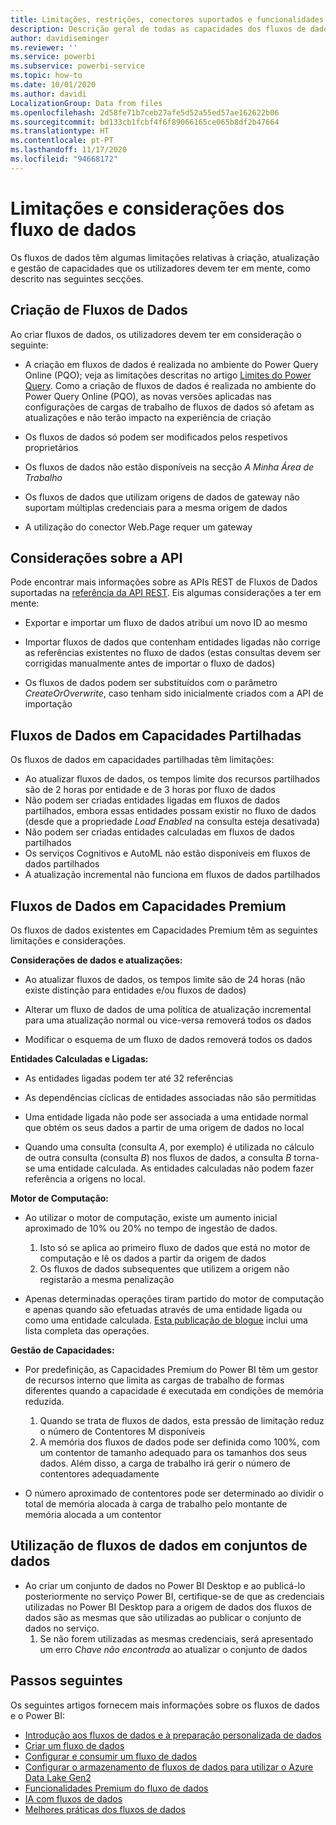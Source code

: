 ```yaml
---
title: Limitações, restrições, conectores suportados e funcionalidades dos fluxos de dados
description: Descrição geral de todas as capacidades dos fluxos de dados
author: davidiseminger
ms.reviewer: ''
ms.service: powerbi
ms.subservice: powerbi-service
ms.topic: how-to
ms.date: 10/01/2020
ms.author: davidi
LocalizationGroup: Data from files
ms.openlocfilehash: 2d58fe71b7ceb27afe5d52a55ed57ae162622b06
ms.sourcegitcommit: bd133cb1fcbf4f6f89066165ce065b8df2b47664
ms.translationtype: HT
ms.contentlocale: pt-PT
ms.lasthandoff: 11/17/2020
ms.locfileid: "94668172"
---
```

# <a name="dataflows-limitations-and-considerations"></a>Limitações e considerações dos fluxo de dados

Os fluxos de dados têm algumas limitações relativas à criação, atualização e gestão de capacidades que os utilizadores devem ter em mente, como descrito nas seguintes secções.

## <a name="dataflow-authoring"></a>Criação de Fluxos de Dados

Ao criar fluxos de dados, os utilizadores devem ter em consideração o seguinte:

* A criação em fluxos de dados é realizada no ambiente do Power Query Online (PQO); veja as limitações descritas no artigo [Limites do Power Query](/power-query/power-query-online-limits).
Como a criação de fluxos de dados é realizada no ambiente do Power Query Online (PQO), as novas versões aplicadas nas configurações de cargas de trabalho de fluxos de dados só afetam as atualizações e não terão impacto na experiência de criação

* Os fluxos de dados só podem ser modificados pelos respetivos proprietários

* Os fluxos de dados não estão disponíveis na secção *A Minha Área de Trabalho*

* Os fluxos de dados que utilizam origens de dados de gateway não suportam múltiplas credenciais para a mesma origem de dados

* A utilização do conector Web.Page requer um gateway

## <a name="api-considerations"></a>Considerações sobre a API

Pode encontrar mais informações sobre as APIs REST de Fluxos de Dados suportadas na [referência da API REST](/rest/api/power-bi/dataflows). Eis algumas considerações a ter em mente:

* Exportar e importar um fluxo de dados atribui um novo ID ao mesmo

* Importar fluxos de dados que contenham entidades ligadas não corrige as referências existentes no fluxo de dados (estas consultas devem ser corrigidas manualmente antes de importar o fluxo de dados)

* Os fluxos de dados podem ser substituídos com o parâmetro *CreateOrOverwrite*, caso tenham sido inicialmente criados com a API de importação

## <a name="dataflows-in-shared"></a>Fluxos de Dados em Capacidades Partilhadas

Os fluxos de dados em capacidades partilhadas têm limitações:

* Ao atualizar fluxos de dados, os tempos limite dos recursos partilhados são de 2 horas por entidade e de 3 horas por fluxo de dados
* Não podem ser criadas entidades ligadas em fluxos de dados partilhados, embora essas entidades possam existir no fluxo de dados (desde que a propriedade *Load Enabled* na consulta esteja desativada)
* Não podem ser criadas entidades calculadas em fluxos de dados partilhados
* Os serviços Cognitivos e AutoML não estão disponíveis em fluxos de dados partilhados
* A atualização incremental não funciona em fluxos de dados partilhados

## <a name="dataflows-in-premium"></a>Fluxos de Dados em Capacidades Premium

Os fluxos de dados existentes em Capacidades Premium têm as seguintes limitações e considerações.

**Considerações de dados e atualizações:**

* Ao atualizar fluxos de dados, os tempos limite são de 24 horas (não existe distinção para entidades e/ou fluxos de dados)

* Alterar um fluxo de dados de uma política de atualização incremental para uma atualização normal ou vice-versa removerá todos os dados

* Modificar o esquema de um fluxo de dados removerá todos os dados

**Entidades Calculadas e Ligadas:**

* As entidades ligadas podem ter até 32 referências

* As dependências cíclicas de entidades associadas não são permitidas

* Uma entidade ligada não pode ser associada a uma entidade normal que obtém os seus dados a partir de uma origem de dados no local

* Quando uma consulta (consulta *A*, por exemplo) é utilizada no cálculo de outra consulta (consulta *B*) nos fluxos de dados, a consulta *B* torna-se uma entidade calculada. As entidades calculadas não podem fazer referência a origens no local.


**Motor de Computação:**

* Ao utilizar o motor de computação, existe um aumento inicial aproximado de 10% ou 20% no tempo de ingestão de dados.

  1. Isto só se aplica ao primeiro fluxo de dados que está no motor de computação e lê os dados a partir da origem de dados
  2. Os fluxos de dados subsequentes que utilizem a origem não registarão a mesma penalização

* Apenas determinadas operações tiram partido do motor de computação e apenas quando são efetuadas através de uma entidade ligada ou como uma entidade calculada. [Esta publicação de blogue](http://petcu40.blogspot.com/2019/06/m-folding-in-enhanced-engine-of-power.html) inclui uma lista completa das operações.


**Gestão de Capacidades:**

* Por predefinição, as Capacidades Premium do Power BI têm um gestor de recursos interno que limita as cargas de trabalho de formas diferentes quando a capacidade é executada em condições de memória reduzida.

  1. Quando se trata de fluxos de dados, esta pressão de limitação reduz o número de Contentores M disponíveis
  2. A memória dos fluxos de dados pode ser definida como 100%, com um contentor de tamanho adequado para os tamanhos dos seus dados. Além disso, a carga de trabalho irá gerir o número de contentores adequadamente

* O número aproximado de contentores pode ser determinado ao dividir o total de memória alocada à carga de trabalho pelo montante de memória alocada a um contentor

## <a name="dataflow-usage-in-datasets"></a>Utilização de fluxos de dados em conjuntos de dados

* Ao criar um conjunto de dados no Power BI Desktop e ao publicá-lo posteriormente no serviço Power BI, certifique-se de que as credenciais utilizadas no Power BI Desktop para a origem de dados dos fluxos de dados são as mesmas que são utilizadas ao publicar o conjunto de dados no serviço.
  1. Se não forem utilizadas as mesmas credenciais, será apresentado um erro *Chave não encontrada* ao atualizar o conjunto de dados

## <a name="next-steps"></a>Passos seguintes
Os seguintes artigos fornecem mais informações sobre os fluxos de dados e o Power BI:

* [Introdução aos fluxos de dados e à preparação personalizada de dados](dataflows-introduction-self-service.md)
* [Criar um fluxo de dados](dataflows-create.md)
* [Configurar e consumir um fluxo de dados](dataflows-configure-consume.md)
* [Configurar o armazenamento de fluxos de dados para utilizar o Azure Data Lake Gen2](dataflows-azure-data-lake-storage-integration.md)
* [Funcionalidades Premium do fluxo de dados](dataflows-premium-features.md)
* [IA com fluxos de dados](dataflows-machine-learning-integration.md)
* [Melhores práticas dos fluxos de dados](dataflows-best-practices.md)